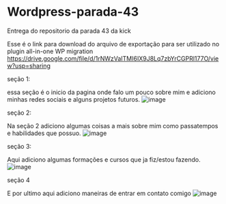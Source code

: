 # Wordpress-parada-43
Entrega do repositorio da parada 43 da kick


Esse é o link para download do arquivo de exportação para ser utilizado no plugin all-in-one WP migration
https://drive.google.com/file/d/1rNWzVaITMI6IX9J8Lq7zbYrCGPRl177O/view?usp=sharing


seção 1:

essa seção é o inicio da pagina onde falo um pouco sobre mim e adiciono minhas redes sociais e alguns projetos futuros.
![image](https://user-images.githubusercontent.com/89420484/145112883-88627bb5-ec46-41eb-a4bd-3bcf09b8cbba.png)

seção 2:

Na seção 2 adiciono algumas coisas a mais sobre mim como passatempos e habilidades que possuo.
![image](https://user-images.githubusercontent.com/89420484/145113056-ca0a4805-1cd7-4c48-9601-bfecd7a5bf11.png)


seção 3:

Aqui adiciono algumas formações e cursos que ja fiz/estou fazendo.
![image](https://user-images.githubusercontent.com/89420484/145113144-9aafa7f8-2bef-4e73-a197-2931f7de2c14.png)


seção 4

E por ultimo aqui adiciono maneiras de entrar em contato comigo
![image](https://user-images.githubusercontent.com/89420484/145113247-d4bc2729-2071-4745-80aa-e40c2af410e1.png)

